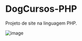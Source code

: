 # DogCursos-PHP
Projeto de site na linguagem PHP.


![image](https://user-images.githubusercontent.com/99503156/189264024-fc171993-c472-4b4c-9d43-9b2ddbf97edc.png)

